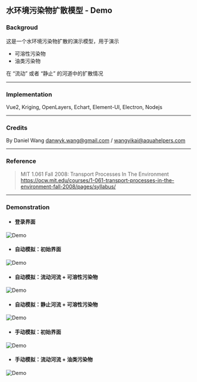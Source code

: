 ## 水环境污染物扩散模型 - Demo

### Backgroud
这是一个水环境污染物扩散的演示模型，用于演示   

* 可溶性污染物   
* 油类污染物   

在 “流动” 或者 “静止” 的河道中的扩散情况   

---

### Implementation
Vue2, Kriging, OpenLayers, Echart, Element-UI, Electron, Nodejs   

---

### Credits
By Daniel Wang <danwyk.wang@gmail.com> / <wangyikai@aquahelpers.com>  

---

### Reference

> MIT 1.061 Fall 2008: Transport Processes In The Environment   
> https://ocw.mit.edu/courses/1-061-transport-processes-in-the-environment-fall-2008/pages/syllabus/   

---

### Demonstration
* #### 登录界面
![Demo](https://github.com/danwyk/kriging_diffusion_app/blob/main/login.png)

* #### 自动模拟：初始界面
![Demo](https://github.com/danwyk/kriging_diffusion_app/blob/main/steady.png)

* #### 自动模拟：流动河流 + 可溶性污染物
![Demo](https://github.com/danwyk/kriging_diffusion_app/blob/main/auto2.png)

* #### 自动模拟：静止河流 + 可溶性污染物
![Demo](https://github.com/danwyk/kriging_diffusion_app/blob/main/auto1.png)

* #### 手动模拟：初始界面
![Demo](https://github.com/danwyk/kriging_diffusion_app/blob/main/manual.png)

* #### 手动模拟：流动河流 + 油类污染物
![Demo](https://github.com/danwyk/kriging_diffusion_app/blob/main/manual1.png)
